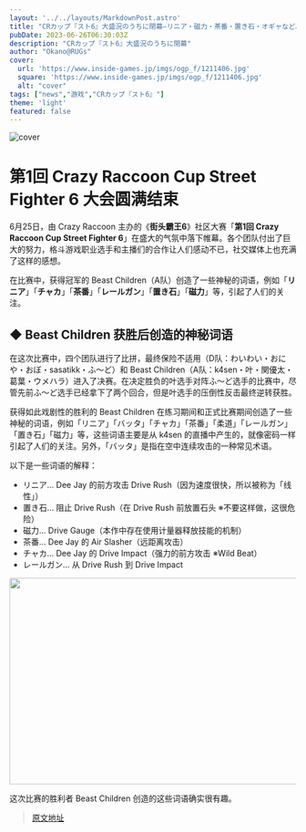 ```yaml
---
layout: '../../layouts/MarkdownPost.astro'
title: "CRカップ『スト6』大盛況のうちに閉幕―リニア・磁力・茶番・置き石・オギャなど、謎のワードが次々生まれる"
pubDate: 2023-06-26T06:30:03Z
description: "CRカップ『スト6』大盛況のうちに閉幕"
author: "Okano@RUGs"
cover:
  url: 'https://www.inside-games.jp/imgs/ogp_f/1211406.jpg'
  square: 'https://www.inside-games.jp/imgs/ogp_f/1211406.jpg'
  alt: "cover"
tags: ["news","游戏","CRカップ『スト6』"]
theme: 'light'
featured: false
---
```

![cover](https://www.inside-games.jp/imgs/ogp_f/1211406.jpg)

# 第1回 Crazy Raccoon Cup Street Fighter 6 大会圆满结束

6月25日，由 Crazy Raccoon 主办的《<b>街头霸王6</b>》社区大赛「<b>第1回 Crazy Raccoon Cup Street Fighter 6</b>」在盛大的气氛中落下帷幕。各个团队付出了巨大的努力，格斗游戏职业选手和主播们的合作让人们感动不已，社交媒体上也充满了这样的感想。

在比赛中，获得冠军的 Beast Children（A队）创造了一些神秘的词语，例如「<b>リニア</b>」「<b>チャカ</b>」「<b>茶番</b>」「<b>レールガン</b>」「<b>置き石</b>」「<b>磁力</b>」等，引起了人们的关注。

## ◆ Beast Children 获胜后创造的神秘词语

在这次比赛中，四个团队进行了比拼，最终保险不适用（D队：わいわい・おにや・おぼ・sasatikk・ふ～ど）和 Beast Children（A队：k4sen・叶・関優太・葛葉・ウメハラ）进入了决赛。在决定胜负的叶选手对阵ふ～ど选手的比赛中，尽管先前ふ～ど选手已经拿下了两个回合，但是叶选手的压倒性反击最终逆转获胜。

获得如此戏剧性的胜利的 Beast Children 在练习期间和正式比赛期间创造了一些神秘的词语，例如「リニア」「バッタ」「チャカ」「茶番」「柔道」「レールガン」「置き石」「磁力」等，这些词语主要是从 k4sen 的直播中产生的，就像密码一样引起了人们的关注。另外，「バッタ」是指在空中连续攻击的一种常见术语。

以下是一些词语的解释：

- リニア… Dee Jay 的前方攻击 Drive Rush（因为速度很快，所以被称为「线性」）
- 置き石… 阻止 Drive Rush（在 Drive Rush 前放置石头 ※不要这样做，这很危险）
- 磁力… Drive Gauge（本作中存在使用计量器释放技能的机制）
- 茶番… Dee Jay 的 Air Slasher（远距离攻击）
- チャカ… Dee Jay 的 Drive Impact（强力的前方攻击 ※Wild Beat）
- レールガン… 从 Drive Rush 到 Drive Impact

<img src="https://www.inside-games.jp/article/imgs/zoom/1211408.jpg" width="640" height="362">

这次比赛的胜利者 Beast Children 创造的这些词语确实很有趣。

>[原文地址](https://www.inside-games.jp/article/2023/06/26/146815.html)  